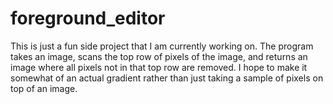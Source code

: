 # foreground_editor
This is just a fun side project that I am currently working on.
The program takes an image, scans the top row of pixels of the image, and returns an image where all pixels not in that top row are removed.
I hope to make it somewhat of an actual gradient rather than just taking a sample of pixels on top of an image.
